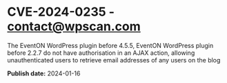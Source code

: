 # CVE-2024-0235 - contact@wpscan.com

The EventON WordPress plugin before 4.5.5, EventON WordPress plugin before 2.2.7 do not have authorisation in an AJAX action, allowing unauthenticated users to retrieve email addresses of any users on the blog

**Publish date:** 2024-01-16
